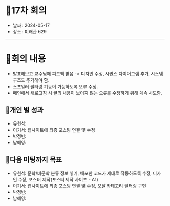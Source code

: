 # 📍17차 회의
  + 날짜 : 2024-05-17
  + 장소 : 미래관 629

---

# 📍회의 내용
+ 발표해보고 교수님께 피드백 받음 -> 디자인 수정, 시퀀스 다이어그램 추가, 시스템 구조도 추가해야 함.
+ 스포일러 필터링 기능이 가능하도록 오류 수정.
+ 메인에서 새로고침 시 글의 내용이 보이지 않는 오류를 수정하기 위해 계속 시도함.

## 📍개인 별 성과 
+ 유현석: 
+ 이기서: 웹사이트에 최종 포스팅 연결 및 수정
+ 박정빈: 
+ 남혜영: 

## 📍다음 미팅까지 목표
+ 유현석: 문학/비문학 분류 정보 넣기, 배포한 코드가 제대로 작동하도록 수정, 디자인 수정, 포스터 제작(포스터 제작 사이즈 - A1)
+ 이기서: 웹사이트에 최종 포스팅 연결 및 수정, 모달 카테고리 필터링 구현
+ 박정빈:  
+ 남혜영: 
